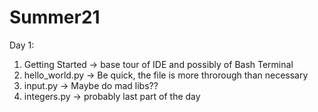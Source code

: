 # Summer21
Day 1:
1. Getting Started -> base tour of IDE and possibly of Bash Terminal
2. hello_world.py -> Be quick, the file is more throrough than necessary
3. input.py -> Maybe do mad libs??
4. integers.py -> probably last part of the day